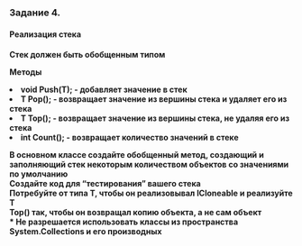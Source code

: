 <h3>Задание 4. 
<h4>Реализация стека</h4>
<h4>Стек должен быть обобщенным типом
<p> Методы
<li> void Push(T); - добавляет значение в стек
<li> T Pop(); - возвращает значение из вершины стека и удаляет его из стека
<li> T Top(); - возвращает значение из вершины стека, не удаляя его из стека
<li> int Count(); - возвращает количество значений в стеке
<p> В основном классе создайте обобщенный метод, создающий и заполняющий стек некоторым количеством объектов со значениями по умолчанию
<br> Создайте код для “тестирования” вашего стека
<br>Потребуйте от типа T, чтобы он реализовывал ICloneable и реализуйте T
<br>Top() так, чтобы он возвращал копию объекта, а не сам объект
<br>* Не разрешается использовать классы из пространства System.Collections и его производных

